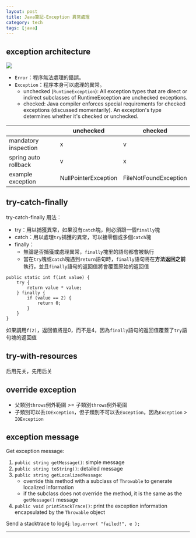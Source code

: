 ```yaml
---
layout: post
title: Java筆記-Exception 異常處理
category: tech
tags: [java]
---
```


## exception architecture

![](http://www.hauchenglee.com/assets/images/tech/throwable.png)

- `Error`：程序無法處理的錯誤。
- `Exception`：程序本身可以處理的異常。
   - unchecked (`RuntimeException`): All exception types that are direct or indirect subclasses of RuntimeException are unchecked exceptions.
   - checked: Java compiler enforces special requirements for checked exceptions (discussed momentarily). 
     An exception's type determines whether it's checked or unchecked.

<table>
    <thead>
        <tr>
            <th></th>
            <th>unchecked</th>
            <th>checked</th>
        </tr>
    </thead>
    <tbody>
        <tr>
            <td>mandatory inspection</td>
            <td>x</td>
            <td>v</td>
        </tr>
        <tr>
            <td>spring auto rollback</td>
            <td>v</td>
            <td>x</td>
        </tr>
        <tr>
            <td>example exception</td>
            <td>NullPointerException</td>
            <td>FileNotFoundException</td>
        </tr>
    </tbody>
</table>

## try-catch-finally

try-catch-finally 用法：
- try：用以捕獲異常，如果沒有`catch`塊，則必須跟一個`finally`塊
- catch：用以處理`try`捕獲的異常，可以接零個或多個`catch`塊
- finally：
   - 無論是否捕獲或處理異常，`finally`塊里的語句都會被執行
   - 當在`try`塊或`catch`塊遇到`return`語句時，`finally`語句將在**方法返回之前**執行，並且`finally`語句的返回值將會覆蓋原始的返回值

```
public static int f(int value) {
    try {
        return value * value;
    } finally {
        if (value == 2) {
            return 0;
        }
    }
}
```

如果調用`f(2)`，返回值將是0，而不是4，因為`finally`語句的返回值覆蓋了`try`語句塊的返回值

## try-with-resources

后用先关，先用后关

## override exception

- 父類別`throws`例外範圍 >= 子類別`throws`例外範圍
- 子類別可以丢`IOException`，但子類別不可以丢`Exception`，因為`Exception` > `IOException`

## exception message

Get exception message:
1. `public string getMessage()`: simple message
2. `public string toString()`: detailed message
3. `public string getLocalizedMessage`:
   - override this method with a subclass of `Throwable` to generate localized information
   - if the subclass does not override the method, it is the same as the `getMessage()` message
4. `public void printStackTrace()`: print the exception information encapsulated by the `Throwable` object

Send a stacktrace to log4j: `log.error( "failed!", e );`

---